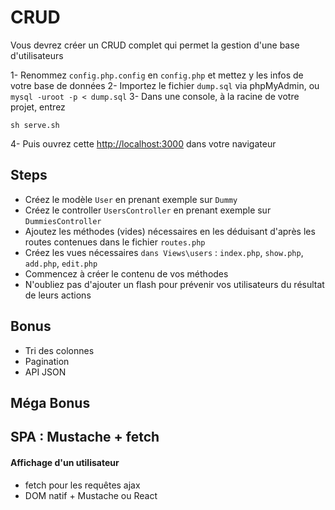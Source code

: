 # CRUD 

Vous devrez créer un CRUD complet qui permet la gestion d'une base d'utilisateurs

1- Renommez `config.php.config` en `config.php` et mettez y  les infos de votre base de données
2- Importez le fichier `dump.sql` via phpMyAdmin, ou `mysql -uroot -p < dump.sql`
3- Dans une console, à la racine de votre projet, entrez 
```
sh serve.sh
```
4- Puis ouvrez cette [http://localhost:3000]() dans votre navigateur

## Steps


- Créez le modèle `User` en prenant exemple sur `Dummy`
- Créez le controller `UsersController` en prenant exemple sur `DummiesController`
- Ajoutez les méthodes (vides) nécessaires en les déduisant d'après les routes contenues dans le fichier `routes.php`
- Créez les vues nécessaires `dans Views\users` : `index.php`, `show.php`, `add.php`, `edit.php`
- Commencez à créer le contenu de vos méthodes
- N'oubliez pas d'ajouter un flash pour prévenir vos utilisateurs du résultat de leurs actions

## Bonus 

- Tri des colonnes
- Pagination
- API JSON


## Méga Bonus 
## SPA : Mustache + fetch

#### Affichage d'un utilisateur
- fetch pour les requêtes ajax
- DOM natif + Mustache ou React 
